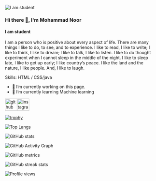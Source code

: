 ![I am student](https://scontent.fdac136-1.fna.fbcdn.net/v/t1.6435-9/s960x960/88444855_547212536000729_1398793526010970112_n.jpg?_nc_cat=101&ccb=1-5&_nc_sid=e3f864&_nc_aid=0&_nc_eui2=AeH5eZrKw3UsbFF5DydkHN6lbFJN-P7yPF5sUk34_vI8XouFkn-KMnjgMvsFLwHY8YQ0kp74V_5-WB3Iofk1VtNR&_nc_ohc=VUXqa_e4g8YAX_Nasw7&_nc_ht=scontent.fdac136-1.fna&oh=00_AT8SjLddaPJDcZnaKVT4Kkzn24HYh0WVyTgAOl8tu0Xw9g&oe=620BDC4E)


### Hi there 👋, I'm Mohammad Noor
#### I am student

I am a person who is positive about every aspect of life. There are many things I like to do, to see, and to experience. I like to read, I like to write; I like to think, I like to dream; I like to talk, I like to listen. I like to do thought experiment when I cannot sleep in the middle of the night. I like to sleep late, I like to get up early;  I like country’s peace. I like the land and the nature, I like people. And, I like to laugh.

Skills: HTML / CSS/java

- 🔭 I’m currently working on this page. 
- 🌱 I’m currently learning Machine learning 


[<img src='https://cdn.jsdelivr.net/npm/simple-icons@3.0.1/icons/github.svg' alt='github' height='40'>](https://github.com/Mohammadnoorcse)[<img src='https://cdn.jsdelivr.net/npm/simple-icons@3.0.1/icons/instagram.svg' alt='instagram' height='40'>](https://www.instagram.com/_mohammad.noor_/)  

[![trophy](https://github-profile-trophy.vercel.app/?username=Mohammadnoorcse)](https://github.com/ryo-ma/github-profile-trophy)

[![Top Langs](https://github-readme-stats.vercel.app/api/top-langs/?username=Mohammadnoorcse)](https://github.com/anuraghazra/github-readme-stats)

![GitHub stats](https://github-readme-stats.vercel.app/api?username=Mohammadnoorcse&show_icons=true&count_private=true)  

![GitHub Activity Graph](https://activity-graph.herokuapp.com/graph?username=Mohammadnoorcse)  

![GitHub metrics](https://metrics.lecoq.io/Mohammadnoorcse)  

![GitHub streak stats](https://github-readme-streak-stats.herokuapp.com/?user=Mohammadnoorcse)  

![Profile views](https://gpvc.arturio.dev/Mohammadnoorcse)  

